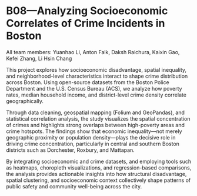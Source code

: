 # B08—Analyzing Socioeconomic Correlates of Crime Incidents in Boston

All team members: Yuanhao Li, Anton Falk, Daksh Raichura, Kaixin Gao, Kefei Zhang, Li Hsin Chang

This project explores how socioeconomic disadvantage, spatial inequality, and neighborhood-level characteristics interact to shape crime distribution across Boston. Using open-source datasets from the Boston Police Department and the U.S. Census Bureau (ACS), we analyze how poverty rates, median household income, and district-level crime density correlate geographically.

Through data cleaning, geospatial mapping (Folium and GeoPandas), and statistical correlation analysis, the study visualizes the spatial concentration of crimes and highlights strong overlaps between high-poverty areas and crime hotspots. The findings show that economic inequality—not merely geographic proximity or population density—plays the decisive role in driving crime concentration, particularly in central and southern Boston districts such as Dorchester, Roxbury, and Mattapan.

By integrating socioeconomic and crime datasets, and employing tools such as heatmaps, choropleth visualizations, and regression-based comparisons, the analysis provides actionable insights into how structural disadvantage, spatial clustering, and socioeconomic context collectively shape patterns of public safety and community well-being across the city.
